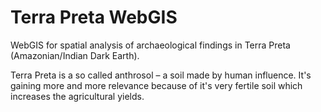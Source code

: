 # Terra Preta WebGIS
WebGIS for spatial analysis of archaeological findings in Terra Preta (Amazonian/Indian Dark Earth).  

Terra Preta is a so called anthrosol – a soil made by human influence. It's gaining more and more relevance because of it's very fertile soil which increases the agricultural yields.

